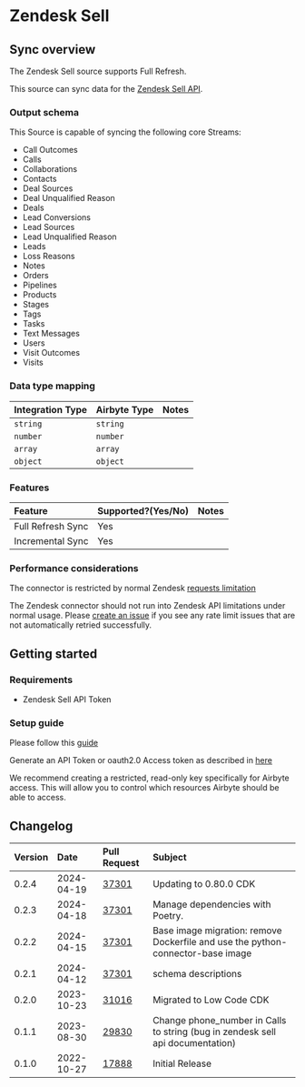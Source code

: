 # Zendesk Sell

## Sync overview

The Zendesk Sell source supports Full Refresh.

This source can sync data for the [Zendesk Sell API](https://developer.zendesk.com/api-reference/sales-crm/introduction/).

### Output schema

This Source is capable of syncing the following core Streams:

* Call Outcomes
* Calls
* Collaborations
* Contacts
* Deal Sources
* Deal Unqualified Reason
* Deals
* Lead Conversions
* Lead Sources
* Lead Unqualified Reason
* Leads
* Loss Reasons
* Notes
* Orders
* Pipelines
* Products
* Stages
* Tags
* Tasks
* Text Messages
* Users
* Visit Outcomes
* Visits

### Data type mapping

| Integration Type | Airbyte Type | Notes |
| :--- | :--- | :--- |
| `string` | `string` |  |
| `number` | `number` |  |
| `array` | `array` |  |
| `object` | `object` |  |

### Features

| Feature | Supported?\(Yes/No\) | Notes |
| :--- | :--- | :--- |
| Full Refresh Sync | Yes |  |
| Incremental Sync | Yes |  |

### Performance considerations

The connector is restricted by normal Zendesk [requests limitation](https://developer.zendesk.com/api-reference/ticketing/account-configuration/usage_limits/)

The Zendesk connector should not run into Zendesk API limitations under normal usage. Please [create an issue](https://github.com/airbytehq/airbyte/issues) if you see any rate limit issues that are not automatically retried successfully.

## Getting started

### Requirements

* Zendesk Sell API Token


### Setup guide

Please follow this [guide](https://developer.zendesk.com/documentation/custom-data/custom-objects/getting-started-with-custom-objects/#enabling-custom-objects)

Generate an API Token or oauth2.0 Access token as described in [here](https://developer.zendesk.com/api-reference/ticketing/introduction/#security-and-authentication)

We recommend creating a restricted, read-only key specifically for Airbyte access. This will allow you to control which resources Airbyte should be able to access.

## Changelog

| Version | Date | Pull Request | Subject |
| :--- | :--- | :--- | :--- |
| 0.2.4 | 2024-04-19 | [37301](https://github.com/airbytehq/airbyte/pull/37301) | Updating to 0.80.0 CDK |
| 0.2.3 | 2024-04-18 | [37301](https://github.com/airbytehq/airbyte/pull/37301) | Manage dependencies with Poetry. |
| 0.2.2 | 2024-04-15 | [37301](https://github.com/airbytehq/airbyte/pull/37301) | Base image migration: remove Dockerfile and use the python-connector-base image |
| 0.2.1 | 2024-04-12 | [37301](https://github.com/airbytehq/airbyte/pull/37301) | schema descriptions |
| 0.2.0 | 2023-10-23 | [31016](https://github.com/airbytehq/airbyte/pull/31016) | Migrated to Low Code CDK |
| 0.1.1 | 2023-08-30 | [29830](https://github.com/airbytehq/airbyte/pull/29830) | Change phone_number in Calls to string (bug in zendesk sell api documentation) |
| 0.1.0 | 2022-10-27 | [17888](https://github.com/airbytehq/airbyte/pull/17888) | Initial Release |


